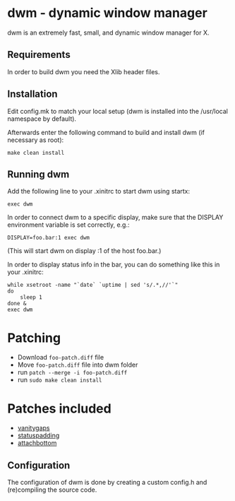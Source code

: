 dwm - dynamic window manager
============================
dwm is an extremely fast, small, and dynamic window manager for X.


Requirements
------------
In order to build dwm you need the Xlib header files.


Installation
------------
Edit config.mk to match your local setup (dwm is installed into
the /usr/local namespace by default).

Afterwards enter the following command to build and install dwm (if
necessary as root):

    make clean install


Running dwm
-----------
Add the following line to your .xinitrc to start dwm using startx:

    exec dwm

In order to connect dwm to a specific display, make sure that
the DISPLAY environment variable is set correctly, e.g.:

    DISPLAY=foo.bar:1 exec dwm

(This will start dwm on display :1 of the host foo.bar.)

In order to display status info in the bar, you can do something
like this in your .xinitrc:

    while xsetroot -name "`date` `uptime | sed 's/.*,//'`"
    do
    	sleep 1
    done &
    exec dwm

# Patching

- Download `foo-patch.diff` file
- Move `foo-patch.diff` file into dwm folder
- run `patch --merge -i foo-patch.diff`
- run `sudo make clean install`

# Patches included

- [vanitygaps](https://dwm.suckless.org/patches/vanitygaps/dwm-vanitygaps-20200610-f09418b.diff)
- [statuspadding](https://dwm.suckless.org/patches/statuspadding/dwm-statuspadding-6.3.diff)
- [attachbottom](https://dwm.suckless.org/patches/attachbottom/dwm-attachbottom-6.2.diff)

Configuration
-------------
The configuration of dwm is done by creating a custom config.h
and (re)compiling the source code.

